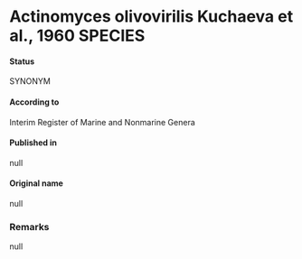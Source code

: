 # Actinomyces olivovirilis Kuchaeva et al., 1960 SPECIES

#### Status
SYNONYM

#### According to
Interim Register of Marine and Nonmarine Genera

#### Published in
null

#### Original name
null

### Remarks
null